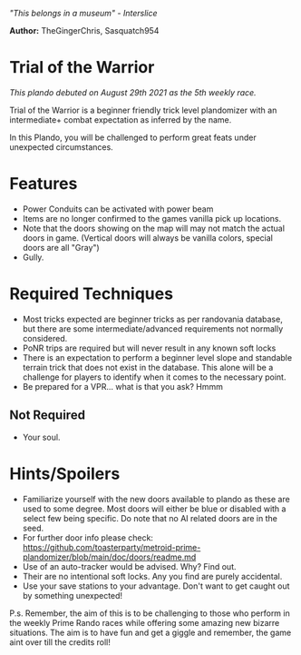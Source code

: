 
*"This belongs in a museum" - Interslice*

**Author:** TheGingerChris, Sasquatch954

# Trial of the Warrior

*This plando debuted on August 29th 2021 as the 5th weekly race.*

Trial of the Warrior is a beginner friendly trick level plandomizer with an intermediate+ combat expectation as inferred by the name.

In this Plando, you will be challenged to perform great feats under unexpected circumstances.

# Features
- Power Conduits can be activated with power beam
- Items are no longer confirmed to the games vanilla pick up locations.
- Note that the doors showing on the map will may not match the actual doors in game. (Vertical doors will always be vanilla colors, special doors are all "Gray")
- Gully.

# Required Techniques
- Most tricks expected are beginner tricks as per randovania database, but there are some intermediate/advanced requirements not normally considered.
- PoNR trips are required but will never result in any known soft locks 
- There is an expectation to perform a beginner level slope and standable terrain trick that does not exist in the database. This alone will be a 
  challenge for players to identify when it comes to the necessary point.
- Be prepared for a VPR... what is that you ask? Hmmm

## Not Required
- Your soul.

# Hints/Spoilers
- Familiarize yourself with the new doors available to plando as these are used to some degree. Most doors will either be blue or disabled with a 
  select few being specific. Do note that no AI related doors are in the seed.
- For further door info please check: https://github.com/toasterparty/metroid-prime-plandomizer/blob/main/doc/doors/readme.md
- Use of an auto-tracker would be advised. Why? Find out.
- Their are no intentional soft locks. Any you find are purely accidental.
- Use your save stations to your advantage. Don't want to get caught out by something unexpected!

P.s. Remember, the aim of this is to be challenging to those who perform in the weekly Prime Rando races while offering some amazing new bizarre 
situations. The aim is to have fun and get a giggle and remember, the game aint over till the credits roll!
